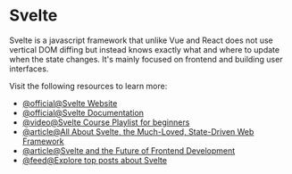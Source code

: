 # Svelte

Svelte is a javascript framework that unlike Vue and React does not use vertical DOM diffing but instead knows exactly what and where to update when the state changes. It's mainly focused on frontend and building user interfaces.

Visit the following resources to learn more:

- [@official@Svelte Website](https://svelte.dev/)
- [@official@Svelte Documentation](https://svelte.dev/docs)
- [@video@Svelte Course Playlist for beginners](https://www.youtube.com/playlist?list=PL4cUxeGkcC9hlbrVO_2QFVqVPhlZmz7tO)
- [@article@All About Svelte, the Much-Loved, State-Driven Web Framework](https://thenewstack.io/all-about-svelte-the-much-loved-state-driven-web-framework/)
- [@article@Svelte and the Future of Frontend Development](https://thenewstack.io/svelte-and-the-future-of-front-end-development/)
- [@feed@Explore top posts about Svelte](https://app.daily.dev/tags/svelte?ref=roadmapsh)

